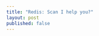 ```yaml
---
title: "Redis: Scan I help you?"
layout: post
published: false
---
```


<style>

.insert-form {
  display: inline-block;
  margin-left: 4px;
}

.buckets {
  border: solid 1px #ccc;
  border-bottom: none;
  border-radius: 3px;
  font-family: monospace;
  margin-top: 4px;
}

.bucket {
  border-bottom: solid 1px #ccc;
  padding: 4px;
}

.bucket-checked {
  background: palegreen;
}

.bucket-value {
  cursor: pointer;
}

.bucket-value::before {
  content: ' → ';
}

</style>

<div id='root'></div>

<script type='module' src='/scripts/scan.js'></script>
